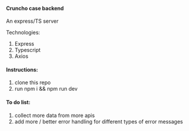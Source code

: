 #### Cruncho case backend

An express/TS server

Technologies:

1. Express
2. Typescript
3. Axios

#### Instructions:

1. clone this repo
2. run npm i && npm run dev

#### To do list: 

1. collect more data from more apis
2. add more / better error handling for different types of error messages
